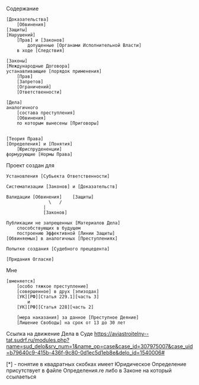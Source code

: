 Содержание

    [Доказательства]
        [Обвинения]
	[Защиты]
	[Нарушений] 
	    [Прав] и [Законов]
	        допущенные [Органами Исполнительной Власти]
		в ходе [Следствия]

    [Законы]
    [Международные Договора]
	устанавливающие [порядок применения]
	    [Прав]
	    [Запретов]
	    [Ограничений]
	    [Ответственности]

    [Дела]
	аналогичного 
	    [состава преступления]
	    [Обвинения]
		по которым вынесены [Приговоры]


    [Теория Права]
	[Определения] и [Понятия]
	    [Юриспрудененции]
	формурующие [Нормы Права]

Проект создан для 

    Установления [Субьекта Ответственности]

    Систематизации [Законов] и [Доказательств]
			
    Валидации [Обвинения]    [Защиты] 
      		        \   /
		          |
	              [Законов] 

    Публикации не запрещенных [Материалов Дела] 
        способствующих в будущем 
        построению Эффективной [Линии Защиты]
	[Обвиняемых] в аналогичных [Преступлениях]

    Попытке создания [Судебного прецедента] 

    [Придания Огласке]

Мне 

    [вменяется] 
        [особо тяжкое преступление] 
 	    [cовершенное] в друх [эпизодах]	
		[УК][РФ][Статья 229.1][часть 3] 
			и 
		[УК][РФ][Статья 228][часть 2]

        [мера наказания] за данное [Преступное Деяние] 
		[Лишение Свободы] на срок от 13 до 30 лет


Ссылка на движение Дела в Суде
	https://aviastroitelny--tat.sudrf.ru/modules.php?name=sud_delo&srv_num=1&name_op=case&case_id=307975007&case_uid=b79640c9-415b-436f-9c80-0d1ec5d1eb8e&delo_id=1540006#


[*] - понятие в квадратных скобках
        имеет Юридическое Определение
	присутствует 
          в файле Определения.re
	  либо в Законе на который ссылаеться
